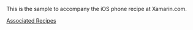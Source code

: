 This is the sample to accompany the iOS phone recipe at Xamarin.com.

[Associated Recipes](http://developer.xamarin.com/recipes/ios/shared_resources/phone/dial-phone-uri)
